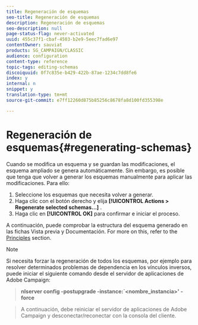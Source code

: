 ```yaml
---
title: Regeneración de esquemas
seo-title: Regeneración de esquemas
description: Regeneración de esquemas
seo-description: null
page-status-flag: never-activated
uuid: 455c37f1-cbaf-4503-b2e9-5eec7fad6e97
contentOwner: sauviat
products: SG_CAMPAIGN/CLASSIC
audience: configuration
content-type: reference
topic-tags: editing-schemas
discoiquuid: 0f7c835e-b429-422b-87ae-1234c7dd8fe6
index: y
internal: n
snippet: y
translation-type: tm+mt
source-git-commit: e7ff12260d875b85256c8678fa8d100fd355398e

---
```



# Regeneración de esquemas{#regenerating-schemas}

Cuando se modifica un esquema y se guardan las modificaciones, el esquema ampliado se genera automáticamente. Sin embargo, es posible que tenga que volver a generar los esquemas manualmente para aplicar las modificaciones. Para ello:

1. Seleccione los esquemas que necesita volver a generar.
1. Haga clic con el botón derecho y elija **[!UICONTROL Actions > Regenerate selected schemas...]** .
1. Haga clic en **[!UICONTROL OK]** para confirmar e iniciar el proceso.

A continuación, puede comprobar la estructura del esquema generado en las fichas Vista previa y Documentación. For more on this, refer to the [Principles](../../configuration/using/data-schemas.md#principles) section.

>[!NOTE]
>
>Si necesita forzar la regeneración de todos los esquemas, por ejemplo para resolver determinados problemas de dependencia en los vínculos inversos, puede iniciar el siguiente comando desde el servidor de aplicaciones de Adobe Campaign:

>**nlserver config -postupgrade -instance:`&lt;nombre_instancia>&#39; -force**

>A continuación, debe reiniciar el servidor de aplicaciones de Adobe Campaign y desconectar/reconectar con la consola del cliente.

